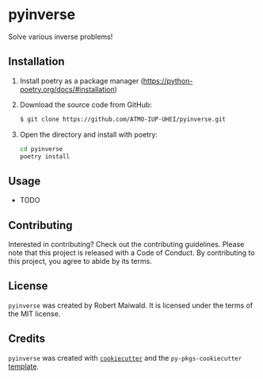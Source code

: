 # pyinverse

Solve various inverse problems!

## Installation

1. Install poetry as a package manager (<https://python-poetry.org/docs/#installation>)

2. Download the source code from GitHub:

    ```bash
    $ git clone https://github.com/ATMO-IUP-UHEI/pyinverse.git
    ```
3. Open the directory and install with poetry:

    ```bash
    cd pyinverse
    poetry install
    ```

<!-- ```bash
$ pip install pyinverse
``` -->

## Usage

- TODO

## Contributing

Interested in contributing? Check out the contributing guidelines. Please note that this project is released with a Code of Conduct. By contributing to this project, you agree to abide by its terms.

## License

`pyinverse` was created by Robert Maiwald. It is licensed under the terms of the MIT license.

## Credits

`pyinverse` was created with [`cookiecutter`](https://cookiecutter.readthedocs.io/en/latest/) and the `py-pkgs-cookiecutter` [template](https://github.com/py-pkgs/py-pkgs-cookiecutter).

